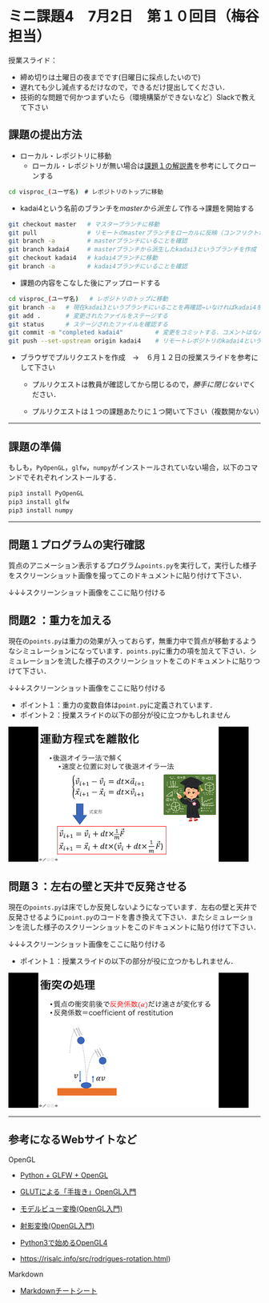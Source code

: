# ミニ課題4　7月2日　第１０回目（梅谷担当）


授業スライド：
- 締め切りは土曜日の夜までです(日曜日に採点したいので)
- 遅れても少し減点するだけなので，できるだけ提出してください．
- 技術的な問題で何かつまずいたら（環境構築ができないなど）Slackで教えて下さい


## 課題の提出方法

- ローカル・レポジトリに移動
  - ローカル・レポジトリが無い場合は[課題１の解説書](../kadai1/readme.md)を参考にしてクローンする

```bash
cd visproc_(ユーザ名)　# レポジトリのトップに移動
```

- kadai4という名前のブランチを*masterから派生して*作る→課題を開始する
```bash
git checkout master   # マスターブランチに移動
git pull              # リモートのmasterブランチをローカルに反映（コンフリクトがあればそれを解決）
git branch -a         # masterブランチにいることを確認
git branch kadai4     # masterブランチから派生したkadai3というブランチを作成
git checkout kadai4   # kadai4ブランチに移動
git branch -a         # kadai4ブランチにいることを確認
```

- 課題の内容をこなした後にアップロードする
```bash
cd visproc_(ユーザ名)   # レポジトリのトップに移動
git branch -a   # 現在kadai3というブランチにいることを再確認→いなければkadai4をチェックアウト
git add .       # 変更されたファイルをステージする
git status      # ステージされたファイルを確認する
git commit -m "completed kadai4"         # 変更をコミットする．コメントはなんでもよい
git push --set-upstream origin kadai4    # リモートレポジトリのkadai4というブランチにプッシュする
```

- ブラウザでプルリクエストを作成　→　６月１２日の授業スライドを参考にして下さい
  
  - プルリクエストは教員が確認してから閉じるので，*勝手に閉じないで*ください．
  
  - プルリクエストは１つの課題あたりに１つ開いて下さい（複数開かない）
  
    

***



## 課題の準備

もしも，```PyOpenGL```，```glfw```，```numpy```がインストールされていない場合，以下のコマンドでそれぞれインストールする．

```bash
pip3 install PyOpenGL
pip3 install glfw
pip3 install numpy
```





---



## 問題１プログラムの実行確認

質点のアニメーション表示するプログラム```points.py```を実行して，実行した様子をスクリーンショット画像を撮ってこのドキュメントに貼り付けて下さい．



↓↓↓スクリーンショット画像をここに貼り付ける





## 問題2 ：重力を加える

現在の```points.py```は重力の効果が入っておらず，無重力中で質点が移動するようなシミュレーションになっています．```points.py```に重力の項を加えて下さい．シミュレーションを流した様子のスクリーンショットをこのドキュメントに貼りつけて下さい．



↓↓↓スクリーンショット画像をここに貼り付ける



- ポイント１：重力の変数自体は```point.py```に定義されています．
- ポイント２：授業スライドの以下の部分が役に立つかもしれません

![slide1](slide1.png)



## 問題３：左右の壁と天井で反発させる

現在の```points.py```は床でしか反発しないようになっています．左右の壁と天井で反発させるように```point.py```のコードを書き換えて下さい．またシミュレーションを流した様子のスクリーンショットをこのドキュメントに貼り付けて下さい．



↓↓↓スクリーンショット画像をここに貼り付ける



- ポイント１：授業スライドの以下の部分が役に立つかもしれません．

![slide2](slide2.png)



---





## 参考になるWebサイトなど

OpenGL
- [Python + GLFW + OpenGL](https://qiita.com/Dhichisutto/items/76ec93c690caf20cedb9)
- [GLUTによる「手抜き」OpenGL入門](https://tokoik.github.io/opengl/libglut.html)
- [モデルビュー変換(OpenGL入門)](http://wisdom.sakura.ne.jp/system/opengl/gl11.html)
- [射影変換(OpenGL入門)](http://wisdom.sakura.ne.jp/system/opengl/gl12.html)
- [Python3で始めるOpenGL4](https://codelabo.com/posts/20200228175104)

- https://risalc.info/src/rodrigues-rotation.html)

Markdown

- [Markdownチートシート](https://qiita.com/Qiita/items/c686397e4a0f4f11683d)

  



